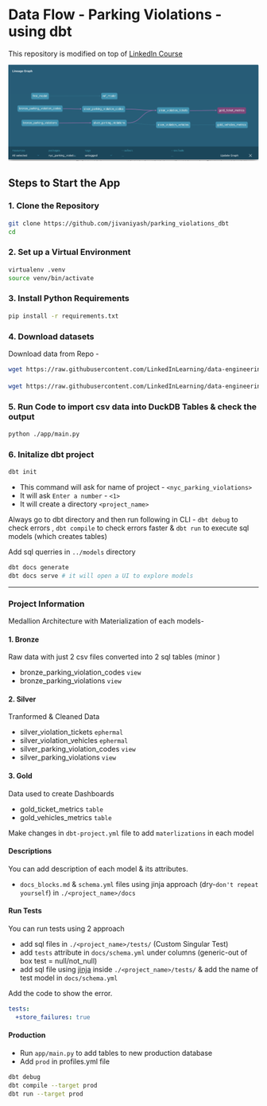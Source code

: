 # Data Flow - Parking Violations -  using dbt

This repository is modified on top of [LinkedIn Course](https://github.com/LinkedInLearning/data-engineering-with-data-build-tool-dbt-4458303)

![](https://github.com/jivaniyash/parking_violations_dbt/blob/main/images/dbt-outline.png)
## Steps to Start the App

### 1. Clone the Repository
```sh
git clone https://github.com/jivaniyash/parking_violations_dbt
cd 
```

### 2. Set up a Virtual Environment
```sh
virtualenv .venv
source venv/bin/activate
```

### 3. Install Python Requirements
```sh
pip install -r requirements.txt
```

### 4. Download datasets
Download data from Repo -
```sh
wget https://raw.githubusercontent.com/LinkedInLearning/data-engineering-with-data-build-tool-dbt-4458303/main/data/dof_parking_violation_codes.csv -P ./data/

wget https://raw.githubusercontent.com/LinkedInLearning/data-engineering-with-data-build-tool-dbt-4458303/main/data/parking_violations_issued_fiscal_year_2023_sample.csv -P ./data/
```

### 5. Run Code to import csv data into DuckDB Tables & check the output
```sh
python ./app/main.py
```

### 6. Initalize dbt project
```sh
dbt init
```
- This command will ask for name of project - `<nyc_parking_violations>`
- It will ask `Enter a number` - `<1>`
- It will create a directory `<project_name>`

Always go to dbt directory and then run following in CLI - 
`dbt debug` to check errors , `dbt compile` to check errors faster & `dbt run` to execute sql models (which creates tables)  

Add sql querries in `../models` directory
```sh
dbt docs generate
dbt docs serve # it will open a UI to explore models
```

---

### Project Information

Medallion Architecture with Materialization of each models- 
#### 1. Bronze

Raw data with just 2 csv files converted into 2 sql tables (minor )
- bronze_parking_violation_codes `view`
- bronze_parking_violations `view`

#### 2. Silver

Tranformed & Cleaned Data
- silver_violation_tickets `ephermal`
- silver_violation_vehicles `ephermal`
- silver_parking_violation_codes `view`
- silver_parking_violations `view`

#### 3. Gold

Data used to create Dashboards
- gold_ticket_metrics `table`
- gold_vehicles_metrics `table`


Make changes in `dbt-project.yml` file to add `materlizations` in each model

#### Descriptions 
You can add description of each model & its attributes. 
- `docs_blocks.md` & `schema.yml` files using jinja approach (dry-`don't repeat yourself`) in `./<project_name>/docs`

#### Run Tests

You can run tests using 2 approach
- add sql files in `./<project_name>/tests/` (Custom Singular Test)
- add `tests` attribute in `docs/schema.yml` under columns (generic-out of box test = null/not_null)
- add sql file using [jinja](https://docs.getdbt.com/guides/best-practices/writing-custom-generic-tests#generic-tests-with-default-config-values) inside `./<project_name>/tests/` & add the name of test model in `docs/schema.yml`

Add the code to show the error.
```yaml
tests:
  +store_failures: true
```

#### Production
- Run `app/main.py` to add tables to new production database
- Add `prod` in profiles.yml file 
```sh
dbt debug
dbt compile --target prod
dbt run --target prod
```